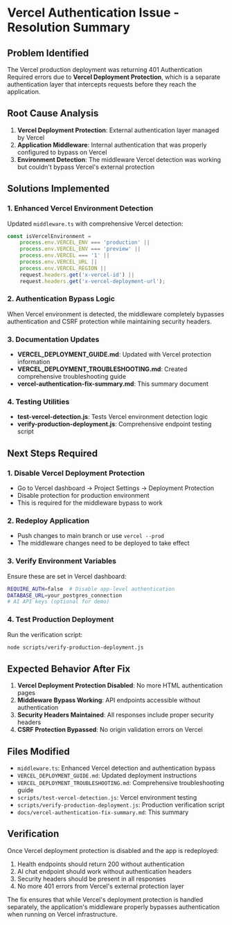 # Vercel Authentication Issue - Resolution Summary

## Problem Identified
The Vercel production deployment was returning 401 Authentication Required errors due to **Vercel Deployment Protection**, which is a separate authentication layer that intercepts requests before they reach the application.

## Root Cause Analysis
1. **Vercel Deployment Protection**: External authentication layer managed by Vercel
2. **Application Middleware**: Internal authentication that was properly configured to bypass on Vercel
3. **Environment Detection**: The middleware Vercel detection was working but couldn't bypass Vercel's external protection

## Solutions Implemented

### 1. Enhanced Vercel Environment Detection
Updated `middleware.ts` with comprehensive Vercel detection:

```typescript
const isVercelEnvironment = 
    process.env.VERCEL_ENV === 'production' || 
    process.env.VERCEL_ENV === 'preview' ||
    process.env.VERCEL === '1' ||
    process.env.VERCEL_URL ||
    process.env.VERCEL_REGION ||
    request.headers.get('x-vercel-id') ||
    request.headers.get('x-vercel-deployment-url');
```

### 2. Authentication Bypass Logic
When Vercel environment is detected, the middleware completely bypasses authentication and CSRF protection while maintaining security headers.

### 3. Documentation Updates
- **VERCEL_DEPLOYMENT_GUIDE.md**: Updated with Vercel protection information
- **VERCEL_DEPLOYMENT_TROUBLESHOOTING.md**: Created comprehensive troubleshooting guide
- **vercel-authentication-fix-summary.md**: This summary document

### 4. Testing Utilities
- **test-vercel-detection.js**: Tests Vercel environment detection logic
- **verify-production-deployment.js**: Comprehensive endpoint testing script

## Next Steps Required

### 1. Disable Vercel Deployment Protection
- Go to Vercel dashboard → Project Settings → Deployment Protection
- Disable protection for production environment
- This is required for the middleware bypass to work

### 2. Redeploy Application
- Push changes to main branch or use `vercel --prod`
- The middleware changes need to be deployed to take effect

### 3. Verify Environment Variables
Ensure these are set in Vercel dashboard:
```bash
REQUIRE_AUTH=false  # Disable app-level authentication
DATABASE_URL=your_postgres_connection
# AI API keys (optional for demo)
```

### 4. Test Production Deployment
Run the verification script:
```bash
node scripts/verify-production-deployment.js
```

## Expected Behavior After Fix

1. **Vercel Deployment Protection Disabled**: No more HTML authentication pages
2. **Middleware Bypass Working**: API endpoints accessible without authentication
3. **Security Headers Maintained**: All responses include proper security headers
4. **CSRF Protection Bypassed**: No origin validation errors on Vercel

## Files Modified

- `middleware.ts`: Enhanced Vercel detection and authentication bypass
- `VERCEL_DEPLOYMENT_GUIDE.md`: Updated deployment instructions
- `VERCEL_DEPLOYMENT_TROUBLESHOOTING.md`: Comprehensive troubleshooting guide
- `scripts/test-vercel-detection.js`: Vercel environment testing
- `scripts/verify-production-deployment.js`: Production verification script
- `docs/vercel-authentication-fix-summary.md`: This summary

## Verification

Once Vercel deployment protection is disabled and the app is redeployed:

1. Health endpoints should return 200 without authentication
2. AI chat endpoint should work without authentication headers
3. Security headers should be present in all responses
4. No more 401 errors from Vercel's external protection layer

The fix ensures that while Vercel's deployment protection is handled separately, the application's middleware properly bypasses authentication when running on Vercel infrastructure.